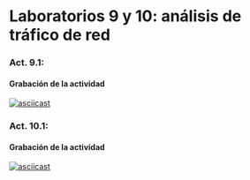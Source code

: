 # Laboratorios 9 y 10: análisis de tráfico de red

### Act. 9.1:

#### Grabación de la actividad
[![asciicast](https://asciinema.org/a/jkDa0MTyU3CrBhpFNA1yBbTIw.svg)](https://asciinema.org/a/jkDa0MTyU3CrBhpFNA1yBbTIw)

### Act. 10.1:

#### Grabación de la actividad
[![asciicast](https://asciinema.org/a/nqUF76VCYlRIFnr1LUp6E0LXO.svg)](https://asciinema.org/a/nqUF76VCYlRIFnr1LUp6E0LXO)